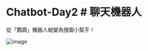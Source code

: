 # Chatbot-Day2 # 聊天機器人

從「鸚鵡」機器人蛻變為搜圖小幫手！

![image](https://miro.medium.com/max/875/1*LBbjRiP_Ecd5lAcF8aWiKQ.jpeg)
